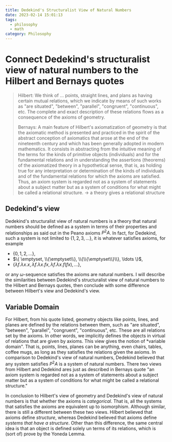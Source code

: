 ```yaml
---
title: Dedekind's Structuralist View of Natural Numbers
date: 2023-02-14 15:01:13
tags:
  - philosophy
  - math
category: Philosophy
---
```


# Connect Dedekind's structuralist view of natural numbers to the Hilbert and Bernays quotes

> Hilbert: We think of ... points, straight lines, and plans as having certain mutual relations, which
> we indicate by means of such works as "are situated", "between", "parallel", "congruent",
> "continuous", etc. The complete and exact description of these relations flows as a consequence
> of the axioms of geometry.
>
> Bernays: A main feature of Hilbert's axiomatization of geometry is that the axiomatic
> method is presented and practiced in the spirit of the abstract conception of axiomatics
> that arose at the end of the nineteenth century and which has been generally adopted in
> modern mathematics. It consists in abstracting from the intuitive meaning of the terms for
> the kinds of primitive objects (individuals) and for the fundamental relations and in
> understanding the assertions (theorems) of the axiomatized theory in a hypothetical sense,
> that is, as holding true for any interpretation or determination of the kinds of individuals
> and of the fundamental relations for which the axioms are satisfied. Thus, an axiom
> system is regarded not as a system of statements about a subject matter but as a system of
> conditions for what might be called a relational structure.
> -> a theory gives a relational structure

## Dedekind's view

Dedekind's structuralist view of natural numbers is a theory that
natural numbers should be defined as a system in terms of their properties and relationships
as said out in the Peano axioms $P^2A$.
In fact, for Dedekind, such a system is not limited to $\{1, 2, 3, \ldots\}$,
it is whatever satisfies axioms, for example

- $\{0, 1, 2, \ldots\}$,
- $\{ \emptyset, \\{\emptyset\\}, \\{\\{\emptyset\\}\\}, \ldots \}$,
- $\{\lambda f. \lambda x.x, \lambda f. \lambda x.fx, \lambda f. \lambda x.f(fx), \ldots\}$,

or any $\omega$-sequence satisfies the axioms are natural numbers.
I will describe the similarities between Dedekind's structuralist view of natural numbers to the Hilbert and Bernays quotes,
then conclude with some difference between Hilbert's view and Dedekind's view.

## Variable Domain

For Hilbert, from his quote listed, geometry objects
like points, lines, and planes are defined by the relations between them,
such as "are situated", "between", "parallel", "congruent", "continuous", etc.
These are all relations set by the axioms.
In other words, we implicitly defines the objects in virtual of relations that are given by axioms.
This view gives the notion of \*variable domain".
That is, points, lines, planes can be anything,
even chairs, tables, coffee mugs,
as long as they satisfies the relations given the axioms.
In comparison to Dedekind's view of natural numbers,
Dedekind believed that any system satisfies $P^2A$ is a system of natural numbers.
There two views from Hilbert and Dedekind ares just as described in Bernays quote
"an axiom system is regarded not as a system of statements about a subject matter
but as a system of conditions for what might be called a relational structure."

In conclusion to Hilbert's view of geometry and Dedekind's view of natural numbers
is that whether the axioms is _categorical_.
That is, all the systems that satisfies the axioms are equivalent up to isomorphism.
Although similar, there is still a different between these two views.
Hilbert believed that axioms define _structure_,
whereas Dedekind believed that axioms define _systems that have a structure_.
Other than this difference,
the same central idea is that an object is defined solely un terms of its relations,
which is (sort of) prove by the Yoneda Lemma.
